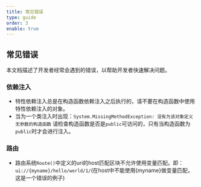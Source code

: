 ```yaml
---
title: 常见错误
type: guide
order: 3
enable: true
---
```


## 常见错误

本文档描述了开发者经常会遇到的错误，以帮助开发者快速解决问题。

### 依赖注入

- 特性依赖注入总是在构造函数依赖注入之后执行的，请不要在构造函数中使用特性依赖注入的对象。
- 当为一个类注入时出现：`System.MissingMethodException: 没有为该对象定义无参数的构造函数` 请检查构造函数是否是`public`可访问的，只有当构造函数为`public`时才会进行注入。

### 路由

- 路由系统`Route()`中定义的uri的host匹配区块不允许使用变量匹配。即：`ui://{myname}/hello/world/1/`(在host中不能使用{myname}做变量匹配，这是一个错误的例子)